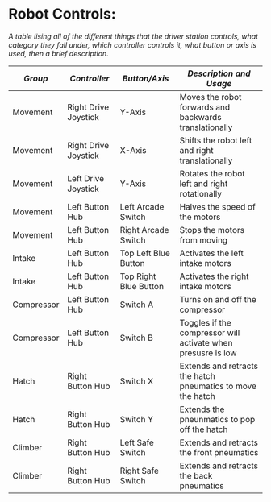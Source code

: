 # Robot Controls:

*A table lising all of the different things that the driver station controls, what category they fall under,
which controller controls it, what button or axis is used, then a brief description.*

| ***Group***  | ***Controller***     | ***Button/Axis***     | ***Description and Usage***                                  |
| ------------ | -------------------- | --------------------- | ------------------------------------------------------------ |
| Movement     | Right Drive Joystick | Y-Axis                | Moves the robot forwards and backwards translationally       |
| Movement     | Right Drive Joystick | X-Axis                | Shifts the robot left and right translationally              |
| Movement     | Left Drive Joystick  | Y-Axis                | Rotates the robot left and right rotationally                |
| Movement     | Left Button Hub      | Left Arcade Switch    | Halves the speed of the motors                               |
| Movement     | Left Button Hub      | Right Arcade Switch   | Stops the motors from moving                                 |
| Intake       | Left Button Hub      | Top Left Blue Button  | Activates the left intake motors                             |
| Intake       | Left Button Hub      | Top Right Blue Button | Activates the right intake motors                            |
| Compressor   | Left Button Hub      | Switch A              | Turns on and off the compressor                              |
| Compressor   | Left Button Hub      | Switch B              | Toggles if the compressor will activate when presusre is low |
| Hatch        | Right Button Hub     | Switch X              | Extends and retracts the hatch pneumatics to move the hatch  |
| Hatch        | Right Button Hub     | Switch Y              | Extends the pneunmatics to pop off the hatch                 |
| Climber      | Right Button Hub     | Left Safe Switch      | Extends and retracts the front pneumatics                    |
| Climber      | Right Button Hub     | Right Safe Switch     | Extends and retracts the back pneumatics                     |
